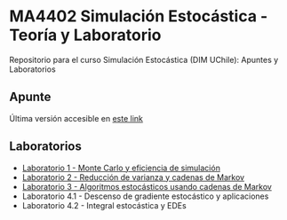 # MA4402 Simulación Estocástica - Teoría y Laboratorio
Repositorio para el curso Simulación Estocástica (DIM UChile): Apuntes y Laboratorios

## Apunte
Última versión accesible en [este link](http://dim.uchile.cl/~ccarvajal/Apuntes_Simulaci%C3%B3n_Estoc%C3%A1stica.pdf)

## Laboratorios
- [Laboratorio 1 - Monte Carlo y eficiencia de simulación](https://github.com/camilocarvajalreyes/MA4402-Simulacion-Estocastica/tree/main/laboratorios/laboratorio_1.ipynb)
- [Laboratorio 2 - Reducción de varianza y cadenas de Markov](https://github.com/camilocarvajalreyes/MA4402-Simulacion-Estocastica/tree/main/laboratorios/laboratorio_2.ipynb)
- [Laboratorio 3 - Algoritmos estocásticos usando cadenas de Markov](https://github.com/camilocarvajalreyes/MA4402-Simulacion-Estocastica/tree/main/laboratorios/laboratorio_3.ipynb)
- Laboratorio 4.1 - Descenso de gradiente estocástico y aplicaciones
- Laboratorio 4.2 - Integral estocástica y EDEs

